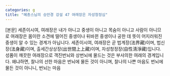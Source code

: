 ```yaml
---
categories: g
title: "혜총스님의 승만경 강설 47 여래장은 자성청정심"
---
```

[본문] 세존이시여, 여래장은 내가 아니고 중생이 아니고 목숨이 아니고 사람이 아니므로 여래장은 몸이란 소견에 떨어진 중생이나 뒤바뀐 중생이나 공한 데 뜻이 어지러워진 중생이 알 수 있는 경계가 아닙니다. 세존이시여, 여래장은 곧 법계장(法界藏)이며, 법신장(法身藏)이며, 출세간상상장(出世間上上藏)이며, 자성청정장(自性淸淨藏)입니다. 성품이 깨끗한 여래장으로 객진번뇌와 상번뇌에 물드는 것은 부사의한 여래의 경계입니다. 왜냐하면, 찰나의 선한 마음은 번뇌에 물든 것이 아니며, 찰나의 나쁜 마음도 번뇌에 물든 것이 아니니, 번뇌는 마음